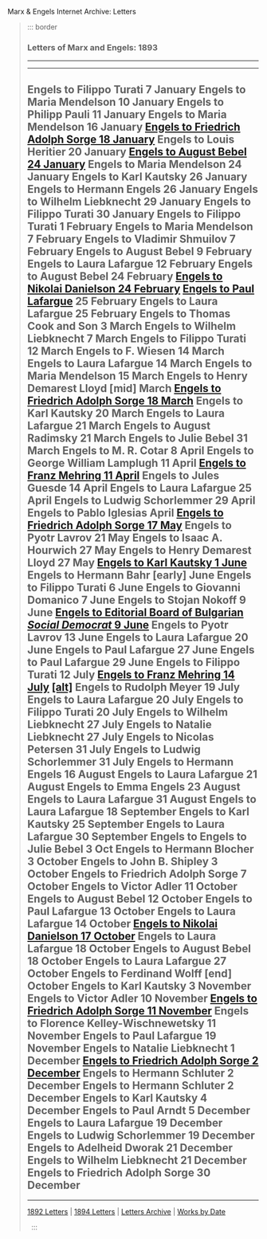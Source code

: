Marx & Engels Internet Archive: Letters

> ::: border
>  
>
> ### Letters of Marx and Engels: 1893
>
> ------------------------------------------------------------------------
>
>   ---------------------------------------------------------------------------------
>   Engels to Filippo Turati 7 January
>   Engels to Maria Mendelson 10 January
>   Engels to Philipp Pauli 11 January
>   Engels to Maria Mendelson 16 January
>   [Engels to Friedrich Adolph Sorge 18 January](93_01_18.htm)
>   Engels to Louis Heritier 20 January
>   [Engels to August Bebel 24 January](93_01_24.htm)
>   Engels to Maria Mendelson 24 January
>   Engels to Karl Kautsky 26 January
>   Engels to Hermann Engels 26 January
>   Engels to Wilhelm Liebknecht 29 January
>   Engels to Filippo Turati 30 January
>   Engels to Filippo Turati 1 February
>   Engels to Maria Mendelson 7 February
>   Engels to Vladimir Shmuilov 7 February
>   Engels to August Bebel 9 February
>   Engels to Laura Lafargue 12 February
>   Engels to August Bebel 24 February
>   [Engels to Nikolai Danielson 24 February](93_02_24.htm)
>   [Engels to Paul Lafargue](93_02_25.htm) 25 February
>   Engels to Laura Lafargue 25 February
>   Engels to Thomas Cook and Son 3 March
>   Engels to Wilhelm Liebknecht 7 March
>   Engels to Filippo Turati 12 March
>   Engels to F. Wiesen 14 March
>   Engels to Laura Lafargue 14 March
>   Engels to Maria Mendelson 15 March
>   Engels to Henry Demarest Lloyd \[mid\] March
>   [Engels to Friedrich Adolph Sorge 18 March](93_03_18.htm)
>   Engels to Karl Kautsky 20 March
>   Engels to Laura Lafargue 21 March
>   Engels to August Radimsky 21 March
>   Engels to Julie Bebel 31 March
>   Engels to M. R. Cotar 8 April
>   Engels to George William Lamplugh 11 April
>   [Engels to Franz Mehring 11 April](93_04_11.htm)
>   Engels to Jules Guesde 14 April
>   Engels to Laura Lafargue 25 April
>   Engels to Ludwig Schorlemmer 29 April
>   Engels to Pablo Iglesias April
>   [Engels to Friedrich Adolph Sorge 17 May](93_05_17.htm)
>   Engels to Pyotr Lavrov 21 May
>   Engels to Isaac A. Hourwich 27 May
>   Engels to Henry Demarest Lloyd 27 May
>   [Engels to Karl Kautsky 1 June](93_06_01.htm)
>   Engels to Hermann Bahr \[early\] June
>   Engels to Filippo Turati 6 June
>   Engels to Giovanni Domanico 7 June
>   Engels to Stojan Nokoff 9 June
>   [Engels to Editorial Board of Bulgarian *Social Democrat* 9 June](93_06_09.htm)
>   Engels to Pyotr Lavrov 13 June
>   Engels to Laura Lafargue 20 June
>   Engels to Paul Lafargue 27 June
>   Engels to Paul Lafargue 29 June
>   Engels to Filippo Turati 12 July
>   [Engels to Franz Mehring 14 July](93_07_14.htm) [\[alt\]](93_07_14a.htm)
>   Engels to Rudolph Meyer 19 July
>   Engels to Laura Lafargue 20 July
>   Engels to Filippo Turati 20 July
>   Engels to Wilhelm Liebknecht 27 July
>   Engels to Natalie Liebknecht 27 July
>   Engels to Nicolas Petersen 31 July
>   Engels to Ludwig Schorlemmer 31 July
>   Engels to Hermann Engels 16 August
>   Engels to Laura Lafargue 21 August
>   Engels to Emma Engels 23 August
>   Engels to Laura Lafargue 31 August
>   Engels to Laura Lafargue 18 September
>   Engels to Karl Kautsky 25 September
>   Engels to Laura Lafargue 30 September
>   Engels to Engels to Julie Bebel 3 Oct
>   Engels to Hermann Blocher 3 October
>   Engels to John B. Shipley 3 October
>   Engels to Friedrich Adolph Sorge 7 October
>   Engels to Victor Adler 11 October
>   Engels to August Bebel 12 October
>   Engels to Paul Lafargue 13 October
>   Engels to Laura Lafargue 14 October
>   [Engels to Nikolai Danielson 17 October](93_10_17.htm)
>   Engels to Laura Lafargue 18 October
>   Engels to August Bebel 18 October
>   Engels to Laura Lafargue 27 October
>   Engels to Ferdinand Wolff \[end\] October
>   Engels to Karl Kautsky 3 November
>   Engels to Victor Adler 10 November
>   [Engels to Friedrich Adolph Sorge 11 November](93_11_11.htm)
>   Engels to Florence Kelley-Wischnewetsky 11 November
>   Engels to Paul Lafargue 19 November
>   Engels to Natalie Liebknecht 1 December
>   [Engels to Friedrich Adolph Sorge 2 December](93_12_02.htm)
>   Engels to Hermann Schluter 2 December
>   Engels to Hermann Schluter 2 December
>   Engels to Karl Kautsky 4 December
>   Engels to Paul Arndt 5 December
>   Engels to Laura Lafargue 19 December
>   Engels to Ludwig Schorlemmer 19 December
>   Engels to Adelheid Dworak 21 December
>   Engels to Wilhelm Liebknecht 21 December
>   Engels to Friedrich Adolph Sorge 30 December
>   ---------------------------------------------------------------------------------
>
> ------------------------------------------------------------------------
>
> [1892 Letters](../../1892/letters/index.htm) \| [1894
> Letters](../../1894/letters/index.htm) \| [Letters
> Archive](../../../letters/index.htm) \| [Works by
> Date](../../date/index.htm#1890)
>
>  
> :::

 
